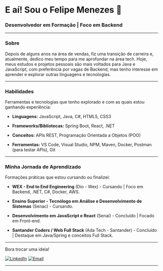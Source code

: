 # E aí! Sou o Felipe Menezes 👋



### Desenvolvedor em Formação | Foco em Backend



---



### Sobre



Depois de alguns anos na área de vendas, fiz uma transição de carreira e, atualmente, dedico meu tempo para me aprofundar na área tech. Hoje, meus estudos e projetos pessoais são mais voltados para Java e JavaScript, com preferência por vagas de Backend, mas tenho interesse em aprender e explorar outras linguagens e tecnologias.



---



### Habilidades



Ferramentas e tecnologias que tenho explorado e com as quais estou ganhando experiência:



* **Linguagens:** JavaScript, Java, C#, HTML5, CSS3

* **Frameworks/Bibliotecas:** Spring Boot, React, .NET

* **Conceitos:** APIs REST, Programação Orientada a Objetos (POO)

* **Ferramentas:** VS Code, Visual Studio, NPM, Maven, Docker, Postman (para testar APIs), Git



---



### Minha Jornada de Aprendizado



Formações práticas que estou cursando ou finalizei:



* **WEX - End to End Engineering** (Dio - Wex) - Cursando | Foco em Backend, .NET, C#, Docker, AWS.

* **Ensino Superior - Tecnólogo em Análise e Desenvolvimento de Sistemas** (Senac) - Cursando.

* **Desenvolvimento em JavaScript e React** (Senai) - Concluído | Focado em Front-end.

* **Santander Coders / Web Full Stack** (Ada Tech - Santander) - Concluído | Destaque em Java/Spring e conceitos Full Stack.


---


Bora trocar uma ideia!


[![LinkedIn](https://img.shields.io/badge/LinkedIn-0077B5?style=for-the-badge&logo=linkedin&logoColor=white)](https://www.linkedin.com/in/felipe-mz) [![Email](https://img.shields.io/badge/Gmail-D14836?style=for-the-badge&logo=gmail&logoColor=white)](mailto:almeida.felipejs@gmail.com)


---
